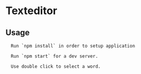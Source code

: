 # Texteditor

## Usage
      Run `npm install` in order to setup application
      
      Run `npm start` for a dev server.
      
      Use double click to select a word.
